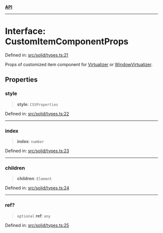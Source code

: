 [**API**](../../API.md)

***

# Interface: CustomItemComponentProps

Defined in: [src/solid/types.ts:21](https://github.com/inokawa/virtua/blob/2f1902a6d3da191a1cd257294f2790aa0b06a4d9/src/solid/types.ts#L21)

Props of customized item component for [Virtualizer](../functions/Virtualizer.md) or [WindowVirtualizer](../functions/WindowVirtualizer.md).

## Properties

### style

> **style**: `CSSProperties`

Defined in: [src/solid/types.ts:22](https://github.com/inokawa/virtua/blob/2f1902a6d3da191a1cd257294f2790aa0b06a4d9/src/solid/types.ts#L22)

***

### index

> **index**: `number`

Defined in: [src/solid/types.ts:23](https://github.com/inokawa/virtua/blob/2f1902a6d3da191a1cd257294f2790aa0b06a4d9/src/solid/types.ts#L23)

***

### children

> **children**: `Element`

Defined in: [src/solid/types.ts:24](https://github.com/inokawa/virtua/blob/2f1902a6d3da191a1cd257294f2790aa0b06a4d9/src/solid/types.ts#L24)

***

### ref?

> `optional` **ref**: `any`

Defined in: [src/solid/types.ts:25](https://github.com/inokawa/virtua/blob/2f1902a6d3da191a1cd257294f2790aa0b06a4d9/src/solid/types.ts#L25)
